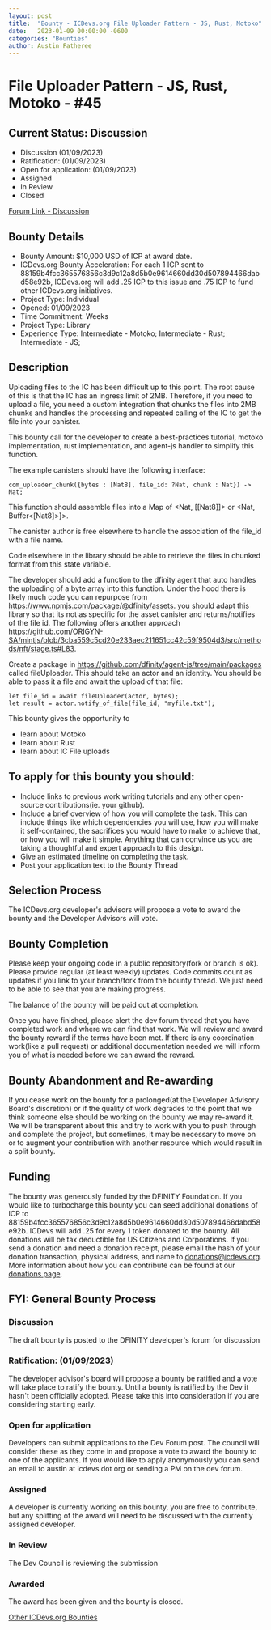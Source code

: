 ```yaml
---
layout: post
title:  "Bounty - ICDevs.org File Uploader Pattern - JS, Rust, Motoko"
date:   2023-01-09 00:00:00 -0600
categories: "Bounties"
author: Austin Fatheree
---
```


# File Uploader Pattern - JS, Rust, Motoko - #45

## Current Status: Discussion

* Discussion (01/09/2023)
* Ratification: (01/09/2023) 
* Open for application: (01/09/2023)
* Assigned 
* In Review 
* Closed 

[Forum Link - Discussion](https://forum.dfinity.org/t/open-icdevs-org-bounty-45-file-uploader-pattern-js-rust-motoko-10k/17962/1)

## Bounty Details

* Bounty Amount: $10,000 USD of ICP at award date.
* ICDevs.org Bounty Acceleration: For each 1 ICP sent to 88159b4fcc365576856c3d9c12a8d5b0e9614660dd30d507894466dabd58e92b, ICDevs.org will add  .25 ICP to this issue and .75 ICP to fund other ICDevs.org initiatives.
* Project Type: Individual
* Opened: 01/09/2023
* Time Commitment: Weeks
* Project Type: Library
* Experience Type: Intermediate - Motoko; Intermediate - Rust; Intermediate - JS;

## Description

Uploading files to the IC has been difficult up to this point.  The root cause of this is that the IC has an ingress limit of 2MB. Therefore, if you need to upload a file, you need a custom integration that chunks the files into 2MB chunks and handles the processing and repeated calling of the IC to get the file into your canister.

This bounty call for the developer to create a best-practices tutorial, motoko implementation, rust implementation, and agent-js handler to simplify this function.

The example canisters should have the following interface:

```
com_uploader_chunk({bytes : [Nat8], file_id: ?Nat, chunk : Nat}) -> Nat; 
```

This function should assemble files into a Map of <Nat, [[Nat8]]> or <Nat, Buffer<[Nat8]>]>.

The canister author is free elsewhere to handle the association of the file_id with a file name.

Code elsewhere in the library should be able to retrieve the files in chunked format from this state variable.

The developer should add a function to the dfinity agent that auto handles the uploading of a byte array into this function. Under the hood there is likely much code you can repurpose from https://www.npmjs.com/package/@dfinity/assets.  you should adapt this library so that its not as specific for the asset canister and returns/notifies of the file id. The following offers another approach https://github.com/ORIGYN-SA/mintjs/blob/3cba559c5cd20e233aec211651cc42c59f9504d3/src/methods/nft/stage.ts#L83.

Create a package in https://github.com/dfinity/agent-js/tree/main/packages called fileUploader.  This should take an actor and an identity.  You should be able to pass it a file and await the upload of that file:

```
let file_id = await fileUploader(actor, bytes);
let result = actor.notify_of_file(file_id, "myfile.txt");
```

This bounty gives the opportunity to

* learn about Motoko
* learn about Rust
* learn about IC File uploads

## To apply for this bounty you should:

* Include links to previous work writing tutorials and any other open-source contributions(ie. your github).
* Include a brief overview of how you will complete the task. This can include things like which dependencies you will use, how you will make it self-contained, the sacrifices you would have to make to achieve that, or how you will make it simple. Anything that can convince us you are taking a thoughtful and expert approach to this design.
* Give an estimated timeline on completing the task.
* Post your application text to the Bounty Thread

## Selection Process

The ICDevs.org developer's advisors will propose a vote to award the bounty and the Developer Advisors will vote.

## Bounty Completion

Please keep your ongoing code in a public repository(fork or branch is ok). Please provide regular (at least weekly) updates.  Code commits count as updates if you link to your branch/fork from the bounty thread.  We just need to be able to see that you are making progress.

The balance of the bounty will be paid out at completion.

Once you have finished, please alert the dev forum thread that you have completed work and where we can find that work.  We will review and award the bounty reward if the terms have been met.  If there is any coordination work(like a pull request) or additional documentation needed we will inform you of what is needed before we can award the reward.

## Bounty Abandonment and Re-awarding

If you cease work on the bounty for a prolonged(at the Developer Advisory Board's discretion) or if the quality of work degrades to the point that we think someone else should be working on the bounty we may re-award it.  We will be transparent about this and try to work with you to push through and complete the project, but sometimes, it may be necessary to move on or to augment your contribution with another resource which would result in a split bounty.

## Funding

The bounty was generously funded by the DFINITY Foundation. If you would like to turbocharge this bounty you can seed additional donations of ICP to 88159b4fcc365576856c3d9c12a8d5b0e9614660dd30d507894466dabd58e92b.  ICDevs will add .25 for every 1 token donated to the bounty.  All donations will be tax deductible for US Citizens and Corporations.  If you send a donation and need a donation receipt, please email the hash of your donation transaction, physical address, and name to donations@icdevs.org.  More information about how you can contribute can be found at our [donations page](https://icdevs.org/donations.html).


## FYI: General Bounty Process

### Discussion

The draft bounty is posted to the DFINITY developer's forum for discussion

### Ratification: (01/09/2023)

The developer advisor's board will propose a bounty be ratified and a vote will take place to ratify the bounty.  Until a bounty is ratified by the Dev it hasn't been officially adopted. Please take this into consideration if you are considering starting early.

### Open for application

Developers can submit applications to the Dev Forum post.  The council will consider these as they come in and propose a vote to award the bounty to one of the applicants.  If you would like to apply anonymously you can send an email to austin at icdevs dot org or sending a PM on the dev forum.

### Assigned

A developer is currently working on this bounty, you are free to contribute, but any splitting of the award will need to be discussed with the currently assigned developer.

### In Review

The Dev Council is reviewing the submission

### Awarded

The award has been given and the bounty is closed.



[Other ICDevs.org Bounties](https://icdevs.org/bounties.html)

